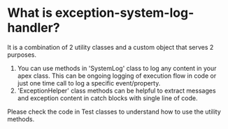 # What is exception-system-log-handler?

It is a combination of 2 utility classes and a custom object that serves 2 purposes. 
1. You can use methods in 'SystemLog' class to log any content in your apex class. This can be ongoing logging of execution flow in code or just one time call to log a specific event/property. 
2. 'ExceptionHelper' class methods can be helpful to extract messages and exception content in catch blocks with single line of code. 

Please check the code in Test classes to understand how to use the utility methods. 
